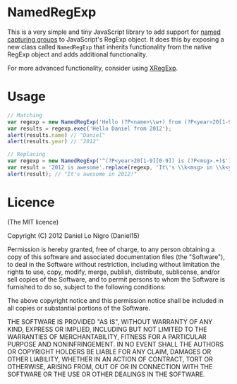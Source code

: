 NamedRegExp
===========

This is a very simple and tiny JavaScript library to add support for [named capturing groups](http://www.regular-expressions.info/named.html)
to JavaScript's RegExp object.  It does this by exposing a new class called `NamedRegExp` that 
inherits functionality from the native RegExp object and adds additional functionality.

For more advanced functionality, consider using [XRegExp](http://xregexp.com/).

Usage
=====

```javascript
// Matching
var regexp = new NamedRegExp('Hello (?P<name>\\w+) from (?P<year>20[1-9][0-9])');
var results = regexp.exec('Hello Daniel from 2012');
alert(results.name) // "Daniel"
alert(results.year) // "2012"

// Replacing
var regexp = new NamedRegExp('^(?P<year>20[1-9][0-9]) is (?P<msg>.+)$');
var result = '2012 is awesome'.replace(regexp, 'It\'s \\k<msg> in \\k<year>!');
alert(result); // "It's awesome in 2012!"
```

Licence
=======
(The MIT licence)

Copyright (C) 2012 Daniel Lo Nigro (Daniel15)

Permission is hereby granted, free of charge, to any person obtaining a copy of
this software and associated documentation files (the "Software"), to deal in
the Software without restriction, including without limitation the rights to
use, copy, modify, merge, publish, distribute, sublicense, and/or sell copies
of the Software, and to permit persons to whom the Software is furnished to do
so, subject to the following conditions:

The above copyright notice and this permission notice shall be included in all
copies or substantial portions of the Software.

THE SOFTWARE IS PROVIDED "AS IS", WITHOUT WARRANTY OF ANY KIND, EXPRESS OR
IMPLIED, INCLUDING BUT NOT LIMITED TO THE WARRANTIES OF MERCHANTABILITY,
FITNESS FOR A PARTICULAR PURPOSE AND NONINFRINGEMENT. IN NO EVENT SHALL THE
AUTHORS OR COPYRIGHT HOLDERS BE LIABLE FOR ANY CLAIM, DAMAGES OR OTHER
LIABILITY, WHETHER IN AN ACTION OF CONTRACT, TORT OR OTHERWISE, ARISING FROM,
OUT OF OR IN CONNECTION WITH THE SOFTWARE OR THE USE OR OTHER DEALINGS IN THE
SOFTWARE.